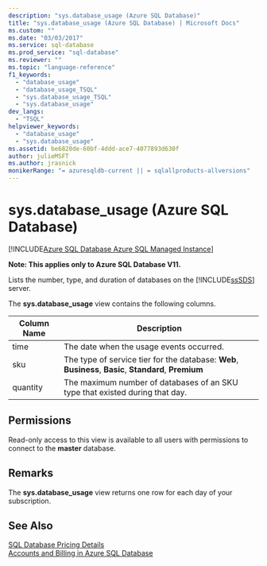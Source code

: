 ```yaml
---
description: "sys.database_usage (Azure SQL Database)"
title: "sys.database_usage (Azure SQL Database) | Microsoft Docs"
ms.custom: ""
ms.date: "03/03/2017"
ms.service: sql-database
ms.prod_service: "sql-database"
ms.reviewer: ""
ms.topic: "language-reference"
f1_keywords: 
  - "database_usage"
  - "database_usage_TSQL"
  - "sys.database_usage_TSQL"
  - "sys.database_usage"
dev_langs: 
  - "TSQL"
helpviewer_keywords: 
  - "database_usage"
  - "sys.database_usage"
ms.assetid: be6820de-60bf-4ddd-ace7-4077893d630f
author: julieMSFT
ms.author: jrasnick
monikerRange: "= azuresqldb-current || = sqlallproducts-allversions"
---
```

# sys.database_usage (Azure SQL Database)
[!INCLUDE[Azure SQL Database Azure SQL Managed Instance](../../includes/applies-to-version/asdb-asdbmi.md)]

  **Note: This applies only to Azure SQL Database V11.**  
  
 Lists the number, type, and duration of databases on the [!INCLUDE[ssSDS](../../includes/sssds-md.md)] server.  
  
 The **sys.database_usage** view contains the following columns.  
  
|Column Name|Description|  
|-----------------|-----------------|  
|time|The date when the usage events occurred.|  
|sku|The type of service tier for the database: **Web**, **Business**, **Basic**, **Standard**, **Premium**|  
|quantity|The maximum number of databases of an SKU type that existed during that day.|  
  
## Permissions  
 Read-only access to this view is available to all users with permissions to connect to the **master** database.  
  
## Remarks  
 The **sys.database_usage** view returns one row for each day of your subscription.  
  
## See Also  
 [SQL Database Pricing Details](https://go.microsoft.com/fwlink/?LinkID=394978)   
 [Accounts and Billing in Azure SQL Database](https://msdn.microsoft.com/library/windowsazure/ee621788.aspx)  
  
  
